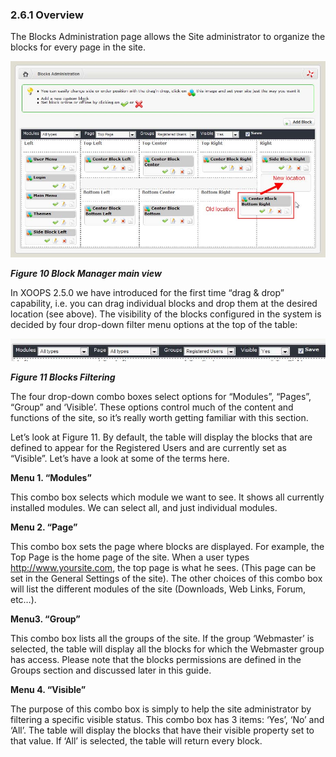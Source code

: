 ### 2.6.1	Overview

The Blocks Administration page allows the Site administrator to organize the blocks for every page in the site. 

![img_53.jpg](../assets/img_53.jpg)  
 
***Figure 10 Block Manager main view***

In XOOPS 2.5.0 we have introduced for the first time “drag & drop” capability, i.e. you can drag individual blocks and drop them at the desired location (see above). 
The visibility of the blocks configured in the system is decided by four drop-down filter menu options at the top of the table: 

![img_54.jpg](../assets/img_54.jpg)  
 
***Figure 11 Blocks Filtering***

The four drop-down combo boxes select options for “Modules”, “Pages”, “Group” and ‘Visible’. These options control much of the content and functions of the site, so it’s really worth getting familiar with this section. 

Let’s look at Figure 11. By default, the table will display the blocks that are defined to appear for the Registered Users and are currently set as “Visible”. Let’s have a look at some of the terms here.

**Menu 1. “Modules”**

This combo box selects which module we want to see. It shows all currently installed modules. We can select all, and just individual modules.

**Menu 2. “Page”**

This combo box sets the page where blocks are displayed. For example, the Top Page is the home page of the site. When a user types http://www.yoursite.com, the top page is what he sees. (This page can be set in the General Settings of the site). The other choices of this combo box will list the different modules of the site (Downloads, Web Links, Forum, etc…).

**Menu3. “Group”**

This combo box lists all the groups of the site. If the group ‘Webmaster’ is selected, the table will display all the blocks for which the Webmaster group has access. Please note that the blocks permissions are defined in the Groups section and discussed later in this guide.

**Menu 4. “Visible”**

The purpose of this combo box is simply to help the site administrator by filtering a specific visible status. This combo box has 3 items: ‘Yes’, ‘No’ and ‘All’. The table will display the blocks that have their visible property set to that value. If ‘All’ is selected, the table will return every block.
